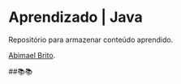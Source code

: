 # Aprendizado | Java
Repositório para armazenar conteúdo aprendido.

[Abimael Brito](https://www.instagram.com/abima_eu/).

##📚📚
